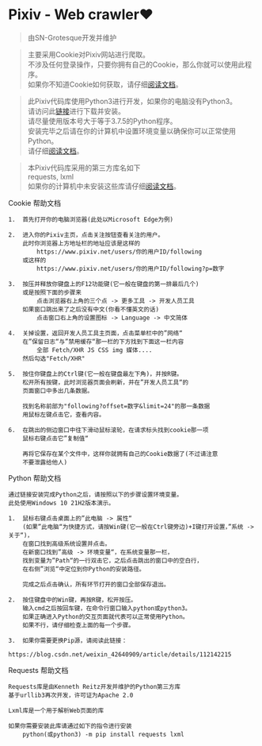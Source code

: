# Pixiv - Web crawler❤

> 由SN-Grotesque开发并维护

> 主要采用Cookie对Pixiv网站进行爬取。<br>
> 不涉及任何登录操作，只要你拥有自己的Cookie，那么你就可以使用此程序。<br>
> 如果你不知道Cookie如何获取，请仔细<a href="#Cookie_Help">阅读文档</a>。

> 此Pixiv代码库使用Python3进行开发，如果你的电脑没有Python3。<br>
> 请访问此<a href="https://www.python.org/downloads">链接</a>进行下载并安装。<br>
> 请尽量使用版本号大于等于3.7.5的Python程序。<br>
> 安装完毕之后请在你的计算机中设置环境变量以确保你可以正常使用Python。<br>
> 请仔细<a href="#Python_Help">阅读文档</a>。

> 本Pixiv代码库采用的第三方库名如下<br>
> requests, lxml<br>
> 如果你的计算机中未安装这些库请仔细<a href="#Requests_Help">阅读文档</a>。

<span id="Cookie_Help">Cookie 帮助文档</span>
```text
1.  首先打开你的电脑浏览器(此处以Microsoft Edge为例)

2.  进入你的Pixiv主页，点击关注按钮查看关注的用户。
    此时你浏览器上方地址栏的地址应该是这样的
        https://www.pixiv.net/users/你的用户ID/following
    或这样的
        https://www.pixiv.net/users/你的用户ID/following?p=数字

3.  按压并释放你键盘上的F12功能键(它一般在键盘的第一排最后几个)
    或是按照下面的步骤来
        点击浏览器右上角的三个点 -> 更多工具 -> 开发人员工具
    如果窗口跳出来了之后没有中文(你看不懂英文的话)
        点击窗口右上角的设置图标 -> Language -> 中文简体

4.  关掉设置，返回开发人员工具主页面，点击菜单栏中的”网络“
    在”保留日志“与”禁用缓存“那一栏的下方找到下面这一栏内容
        全部 Fetch/XHR JS CSS img 媒体....
    然后勾选"Fetch/XHR"

5.  按住你键盘上的Ctrl键(它一般在键盘最左下角)，并按R键。
    松开所有按键，此时浏览器页面会刷新，并在”开发人员工具“的
    页面窗口中多出几条数据。

    找到名称前部为"following?offset=数字&limit=24"的那一条数据
    用鼠标左键点击它，查看内容。

6.  在跳出的侧边窗口中往下滑动鼠标滚轮，在请求标头找到cookie那一项
    鼠标右键点击它”复制值“

    再将它保存在某个文件中，这样你就拥有自己的Cookie数据了(不过请注意
    不要泄露给他人)
```

<span id="Python_Help">Python 帮助文档</span>
```text
通过链接安装完成Python之后，请按照以下的步骤设置环境变量。
此处使用Windows 10 21H2版本演示。

1.  鼠标右键点击桌面上的”此电脑 -> 属性“
    (如果”此电脑“为快捷方式，请按Win键(它一般在Ctrl键旁边)+I键打开设置，”系统 -> 关于“)，
    在窗口找到高级系统设置并点击。
    在新窗口找到”高级 -> 环境变量“，在系统变量那一栏，
    找到变量为”Path“的一行双击它，之后点击跳出的窗口中的空白行，
    在右侧”浏览“中定位到你Python的安装路径。

    完成之后点击确认，所有环节打开的窗口全部保存退出。

2.  按住键盘中的Win键，再按R键，松开按压。
    输入cmd之后按回车键，在命令行窗口输入python或python3。
    如果正确进入Python的交互页面就代表可以正常使用Python。
    如果不行，请仔细检查上面的每一个步骤。

3.  如果你需要更换Pip源，请阅读此链接：
        https://blog.csdn.net/weixin_42640909/article/details/112142215
```

<span id="Requests_Help">Requests 帮助文档</span>
```text
Requests库是由Kenneth Reitz开发并维护的Python第三方库
基于urllib3再次开发，许可证为Apache 2.0

Lxml库是一个用于解析Web页面的库

如果你需要安装此库请通过如下的指令进行安装
    python(或python3) -m pip install requests lxml
```










